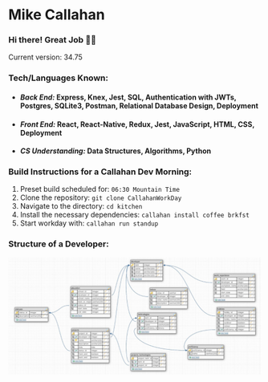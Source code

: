 # Mike Callahan
### Hi there! Great Job 👋👋


Current version: 34.75

### Tech/Languages Known:
* #### *Back End:* Express, Knex, Jest, SQL, Authentication with JWTs, Postgres, SQLite3, Postman, Relational Database Design, Deployment
* #### *Front End:* React, React-Native, Redux, Jest, JavaScript, HTML, CSS, Deployment
* #### *CS Understanding:* Data Structures, Algorithms, Python


### Build Instructions for a Callahan Dev Morning:
1. Preset build scheduled for: `06:30 Mountain Time`
2. Clone the repository: `git clone CallahanWorkDay`
3. Navigate to the directory: `cd kitchen`
4. Install the necessary dependencies: `callahan install coffee brkfst`
5. Start workday with: `callahan run standup`

### Structure of a Developer:
![alt text](https://github.com/Callmich/Callmich/blob/master/designs/Developer.jpg)

<!--
**Callmich/Callmich** is a ✨ _special_ ✨ repository because its `README.md` (this file) appears on your GitHub profile.

Here are some ideas to get you started:

- 🔭 I’m currently working on ...
- 🌱 I’m currently learning ...
- 👯 I’m looking to collaborate on ...
- 🤔 I’m looking for help with ...
- 💬 Ask me about ...
- 📫 How to reach me: ...
- 😄 Pronouns: ...
- ⚡ Fun fact: ...
-->
